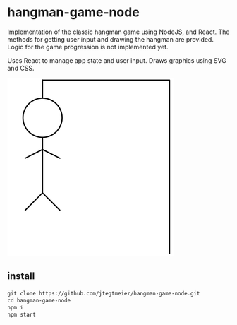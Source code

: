# hangman-game-node
Implementation of the classic hangman game using NodeJS, and React.
The methods for getting user input and drawing the hangman are provided.
Logic for the game progression is not implemented yet.

Uses React to manage app state and user input. Draws graphics using SVG and CSS.

<a style="text-align:center" href="https://github.com/jtegtmeier/hangman-game-node/blob/master/public/hangman.png?raw=true">
  <img src="https://github.com/jtegtmeier/hangman-game-node/blob/master/public/hangman.png?raw=true" />
</a>

## install

```
git clone https://github.com/jtegtmeier/hangman-game-node.git
cd hangman-game-node
npm i
npm start
```
